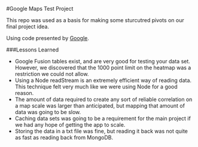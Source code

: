 #Google Maps Test Project

This repo was used as a basis for making some sturcutred pivots on our final
project idea. 

Using code presented by [Google](https://developers.google.com/maps/).

###Lessons Learned

- Google Fusion tables exist, and are very good for testing your data set.
  However, we discovered that the 1000 point limit on the heatmap was
  a restriction we could not allow. 
- Using a Node readStream is an extremely efficient way of reading data. This
  technique felt very much like we were using Node for a good reason. 
- The amount of data required to create any sort of reliable correlation on
  a map scale was larger than anticipated, but mapping that amount of data was
  going to be slow. 
- Caching data sets was going to be a requirement for the main project if we
  had any hope of getting the app to scale.
- Storing the data in a txt file was fine, but reading it back was not quite as
  fast as reading back from MongoDB. 
